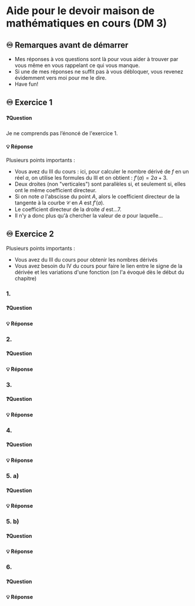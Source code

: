 # Aide pour le devoir maison de mathématiques en cours (DM 3)
## ♾️ Remarques avant de démarrer
- Mes réponses à vos questions sont là pour vous aider à trouver par vous même en vous rappelant ce qui vous manque.
- Si une de mes réponses ne suffit pas à vous débloquer, vous revenez évidemment vers moi pour me le dire.
- Have fun!

## ♾️ Exercice 1

#### ❓Question
Je ne comprends pas l’énoncé de l'exercice 1.
####  💡 Réponse
Plusieurs points importants :
- Vous avez du III du cours : ici, pour calculer le nombre dérivé de $f$ en un réel $a$, on utilise les formules du III et on obtient : $f'(a)=2a+3$.
- Deux droites (non "verticales") sont parallèles si, et seulement si, elles ont le même coefficient directeur.
- Si on note $a$ l'abscisse du point $A$, alors le coefficient directeur de la tangente à la courbe $\mathcal{C}$ en $A$ est $f'(a)$.
- Le coefficient directeur de la droite $d$ est...7.
- Il n'y a donc plus qu'à chercher la valeur de $a$ pour laquelle...

## ♾️ Exercice 2

Plusieurs points importants :
- Vous avez du III du cours pour obtenir les nombres dérivés
- Vous avez besoin du IV du cours pour faire le lien entre le signe de la dérivée et les variations d'une fonction (on l'a évoqué dès le début du chapitre)

### 1. 
#### ❓Question

####  💡 Réponse

### 2. 
#### ❓Question

####  💡 Réponse

### 3.
#### ❓Question

####  💡 Réponse

### 4.

#### ❓Question

####  💡 Réponse

### 5. a)
#### ❓Question

####  💡 Réponse

### 5. b)
#### ❓Question

####  💡 Réponse

### 6.
#### ❓Question

####  💡 Réponse
